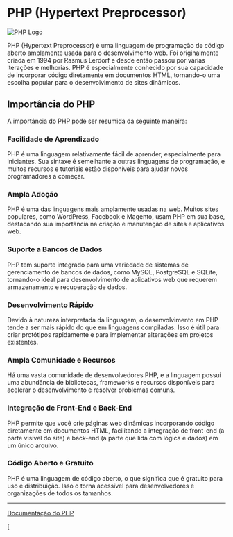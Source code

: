 # PHP (Hypertext Preprocessor)

![PHP Logo](https://example.com/php_logo.png)

PHP (Hypertext Preprocessor) é uma linguagem de programação de código aberto amplamente usada para o desenvolvimento web. Foi originalmente criada em 1994 por Rasmus Lerdorf e desde então passou por várias iterações e melhorias. PHP é especialmente conhecido por sua capacidade de incorporar código diretamente em documentos HTML, tornando-o uma escolha popular para o desenvolvimento de sites dinâmicos.

## Importância do PHP

A importância do PHP pode ser resumida da seguinte maneira:

### Facilidade de Aprendizado

PHP é uma linguagem relativamente fácil de aprender, especialmente para iniciantes. Sua sintaxe é semelhante a outras linguagens de programação, e muitos recursos e tutoriais estão disponíveis para ajudar novos programadores a começar.

### Ampla Adoção

PHP é uma das linguagens mais amplamente usadas na web. Muitos sites populares, como WordPress, Facebook e Magento, usam PHP em sua base, destacando sua importância na criação e manutenção de sites e aplicativos web.

### Suporte a Bancos de Dados

PHP tem suporte integrado para uma variedade de sistemas de gerenciamento de bancos de dados, como MySQL, PostgreSQL e SQLite, tornando-o ideal para desenvolvimento de aplicativos web que requerem armazenamento e recuperação de dados.

### Desenvolvimento Rápido

Devido à natureza interpretada da linguagem, o desenvolvimento em PHP tende a ser mais rápido do que em linguagens compiladas. Isso é útil para criar protótipos rapidamente e para implementar alterações em projetos existentes.

### Ampla Comunidade e Recursos

Há uma vasta comunidade de desenvolvedores PHP, e a linguagem possui uma abundância de bibliotecas, frameworks e recursos disponíveis para acelerar o desenvolvimento e resolver problemas comuns.

### Integração de Front-End e Back-End

PHP permite que você crie páginas web dinâmicas incorporando código diretamente em documentos HTML, facilitando a integração de front-end (a parte visível do site) e back-end (a parte que lida com lógica e dados) em um único arquivo.

### Código Aberto e Gratuito

PHP é uma linguagem de código aberto, o que significa que é gratuito para uso e distribuição. Isso o torna acessível para desenvolvedores e organizações de todos os tamanhos.

---

[Documentação do PHP](https://www.php.net/docs.php)

[
